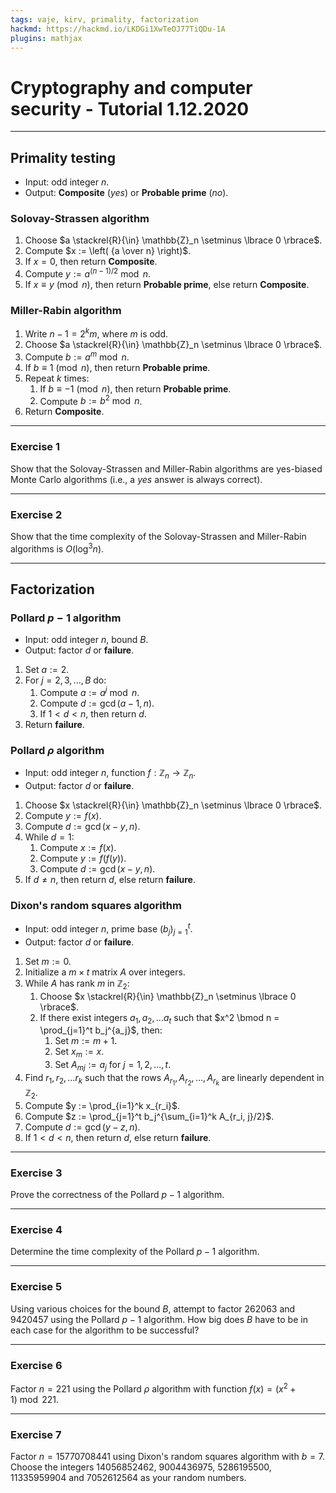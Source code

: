 ```yaml
---
tags: vaje, kirv, primality, factorization
hackmd: https://hackmd.io/LKDGi1XwTeOJ77TiQDu-1A
plugins: mathjax
---
```

# Cryptography and computer security - Tutorial 1.12.2020

---

## Primality testing

* Input: odd integer $n$.
* Output: **Composite** (*yes*) or **Probable prime** (*no*).

### Solovay-Strassen algorithm

1. Choose $a \stackrel{R}{\in} \mathbb{Z}_n \setminus \lbrace 0 \rbrace$.
2. Compute $x := \left( {a \over n} \right)$.
3. If $x = 0$, then return **Composite**.
4. Compute $y := a^{(n-1)/2} \bmod{n}$.
5. If $x \equiv y \pmod{n}$, then return **Probable prime**, else return **Composite**.

### Miller-Rabin algorithm

1. Write $n-1 = 2^k m$, where $m$ is odd.
2. Choose $a \stackrel{R}{\in} \mathbb{Z}_n \setminus \lbrace 0 \rbrace$.
3. Compute $b := a^m \bmod{n}$.
4. If $b \equiv 1 \pmod{n}$, then return **Probable prime**.
5. Repeat $k$ times:
   1. If $b \equiv -1 \pmod{n}$, then return **Probable prime**.
   2. Compute $b := b^2 \bmod{n}$.
6. Return **Composite**.

---

### Exercise 1

Show that the Solovay-Strassen and Miller-Rabin algorithms are yes-biased Monte Carlo algorithms (i.e., a *yes* answer is always correct).

---

### Exercise 2

Show that the time complexity of the Solovay-Strassen and Miller-Rabin algorithms is $O(\log^3 n)$.

---

## Factorization

### Pollard $p-1$ algorithm

* Input: odd integer $n$, bound $B$.
* Output: factor $d$ or **failure**.

1. Set $a := 2$.
2. For $j = 2, 3, \dots, B$ do:
   1. Compute $a := a^j \bmod{n}$.
   2. Compute $d := \gcd(a-1, n)$.
   3. If $1 < d < n$, then return $d$.
3. Return **failure**.

### Pollard $\rho$ algorithm

* Input: odd integer $n$, function $f : \mathbb{Z}_n \to \mathbb{Z}_n$.
* Output: factor $d$ or **failure**.

1. Choose $x \stackrel{R}{\in} \mathbb{Z}_n \setminus \lbrace 0 \rbrace$.
2. Compute $y := f(x)$.
3. Compute $d := \gcd(x-y, n)$.
4. While $d = 1$:
   1. Compute $x := f(x)$.
   2. Compute $y := f(f(y))$.
   3. Compute $d := \gcd(x-y, n)$.
5. If $d \ne n$, then return $d$, else return **failure**.

### Dixon's random squares algorithm

* Input: odd integer $n$, prime base $(b_j)_{j=1}^t$.
* Output: factor $d$ or **failure**.

1. Set $m := 0$.
2. Initialize a $m \times t$ matrix $A$ over integers.
3. While $A$ has rank $m$ in $\mathbb{Z}_2$:
    1. Choose $x \stackrel{R}{\in} \mathbb{Z}_n \setminus \lbrace 0 \rbrace$.
    2. If there exist integers $a_1, a_2, \dots a_t$ such that $x^2 \bmod n = \prod_{j=1}^t b_j^{a_j}$, then:
        1. Set $m := m+1$.
        2. Set $x_m := x$.
        3. Set $A_{mj} := a_j$ for $j = 1, 2, \dots, t$.
4. Find $r_1, r_2, \dots r_k$ such that the rows $A_{r_1}, A_{r_2}, \dots, A_{r_k}$ are linearly dependent in $\mathbb{Z}_2$.
5. Compute $y := \prod_{i=1}^k x_{r_i}$.
6. Compute $z := \prod_{j=1}^t b_j^{\sum_{i=1}^k A_{r_i, j}/2}$.
7. Compute $d := \gcd(y-z, n)$.
8. If $1 < d < n$, then return $d$, else return **failure**.

---

### Exercise 3

Prove the correctness of the Pollard $p-1$ algorithm.

---

### Exercise 4

Determine the time complexity of the Pollard $p-1$ algorithm.

---

### Exercise 5

Using various choices for the bound $B$, attempt to factor $262063$ and $9420457$ using the Pollard $p-1$ algorithm. How big does $B$ have to be in each case for the algorithm to be successful?

---

### Exercise 6

Factor $n = 221$ using the Pollard $\rho$ algorithm with function $f(x) = (x^2 + 1) \bmod{221}$.

---

### Exercise 7

Factor $n = 15770708441$ using Dixon's random squares algorithm with $b = 7$. Choose the integers $14056852462$, $9004436975$, $5286195500$, $11335959904$ and $7052612564$ as your random numbers.